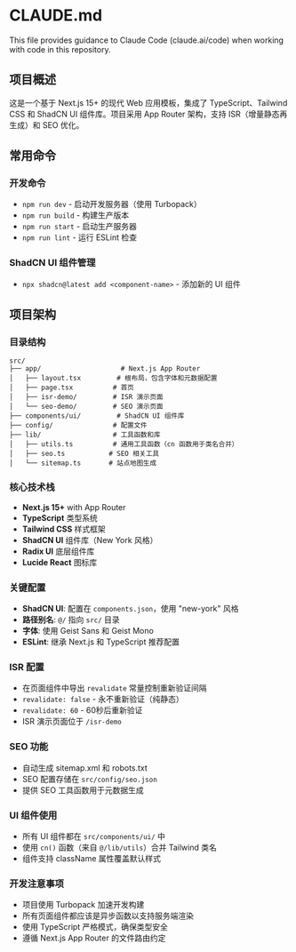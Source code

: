 # CLAUDE.md

This file provides guidance to Claude Code (claude.ai/code) when working with code in this repository.

## 项目概述

这是一个基于 Next.js 15+ 的现代 Web 应用模板，集成了 TypeScript、Tailwind CSS 和 ShadCN UI 组件库。项目采用 App Router 架构，支持 ISR（增量静态再生成）和 SEO 优化。

## 常用命令

### 开发命令
- `npm run dev` - 启动开发服务器（使用 Turbopack）
- `npm run build` - 构建生产版本
- `npm run start` - 启动生产服务器
- `npm run lint` - 运行 ESLint 检查

### ShadCN UI 组件管理
- `npx shadcn@latest add <component-name>` - 添加新的 UI 组件

## 项目架构

### 目录结构
```
src/
├── app/                    # Next.js App Router
│   ├── layout.tsx         # 根布局，包含字体和元数据配置
│   ├── page.tsx          # 首页
│   ├── isr-demo/         # ISR 演示页面
│   └── seo-demo/         # SEO 演示页面
├── components/ui/         # ShadCN UI 组件库
├── config/               # 配置文件
├── lib/                  # 工具函数和库
│   ├── utils.ts          # 通用工具函数（cn 函数用于类名合并）
│   ├── seo.ts           # SEO 相关工具
│   └── sitemap.ts       # 站点地图生成
```

### 核心技术栈
- **Next.js 15+** with App Router
- **TypeScript** 类型系统
- **Tailwind CSS** 样式框架
- **ShadCN UI** 组件库（New York 风格）
- **Radix UI** 底层组件库
- **Lucide React** 图标库

### 关键配置
- **ShadCN UI**: 配置在 `components.json`，使用 "new-york" 风格
- **路径别名**: `@/` 指向 `src/` 目录
- **字体**: 使用 Geist Sans 和 Geist Mono
- **ESLint**: 继承 Next.js 和 TypeScript 推荐配置

### ISR 配置
- 在页面组件中导出 `revalidate` 常量控制重新验证间隔
- `revalidate: false` - 永不重新验证（纯静态）
- `revalidate: 60` - 60秒后重新验证
- ISR 演示页面位于 `/isr-demo`

### SEO 功能
- 自动生成 sitemap.xml 和 robots.txt
- SEO 配置存储在 `src/config/seo.json`
- 提供 SEO 工具函数用于元数据生成

### UI 组件使用
- 所有 UI 组件都在 `src/components/ui/` 中
- 使用 `cn()` 函数（来自 `@/lib/utils`）合并 Tailwind 类名
- 组件支持 className 属性覆盖默认样式

### 开发注意事项
- 项目使用 Turbopack 加速开发构建
- 所有页面组件都应该是异步函数以支持服务端渲染
- 使用 TypeScript 严格模式，确保类型安全
- 遵循 Next.js App Router 的文件路由约定